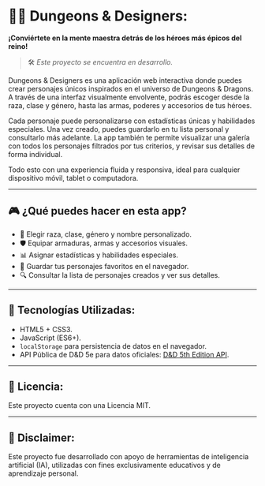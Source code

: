 # 🧙‍♂️ Dungeons & Designers:

**¡Conviértete en la mente maestra detrás de los héroes más épicos del reino!**

> 🛠️ *Este proyecto se encuentra en desarrollo.*

Dungeons & Designers es una aplicación web interactiva donde puedes crear personajes únicos inspirados en el universo de Dungeons & Dragons. A través de una interfaz visualmente envolvente, podrás escoger desde la raza, clase y género, hasta las armas, poderes y accesorios de tus héroes.

Cada personaje puede personalizarse con estadísticas únicas y habilidades especiales. Una vez creado, puedes guardarlo en tu lista personal y consultarlo más adelante. La app también te permite visualizar una galería con todos los personajes filtrados por tus criterios, y revisar sus detalles de forma individual.

Todo esto con una experiencia fluida y responsiva, ideal para cualquier dispositivo móvil, tablet o computadora.

---

## 🎮 ¿Qué puedes hacer en esta app?

- 🌈 Elegir raza, clase, género y nombre personalizado.
- 🛡️ Equipar armaduras, armas y accesorios visuales.
- 📊 Asignar estadísticas y habilidades especiales.
- 💾 Guardar tus personajes favoritos en el navegador.
- 🔍 Consultar la lista de personajes creados y ver sus detalles.

---

## 🚀 Tecnologías Utilizadas:

- HTML5 + CSS3.
- JavaScript (ES6+).
- `localStorage` para persistencia de datos en el navegador.
- API Pública de D&D 5e para datos oficiales:
  [D&D 5th Edition API](https://www.dnd5eapi.co).

---

## 📄 Licencia:

Este proyecto cuenta con una Licencia MIT.

---

## 👀 Disclaimer:

Este proyecto fue desarrollado con apoyo de herramientas de inteligencia artificial (IA), utilizadas con fines exclusivamente educativos y de aprendizaje personal.
